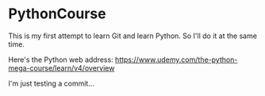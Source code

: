 # PythonCourse

This is my first attempt to learn Git and learn Python.  So I'll do it at the same time.

Here's the Python web address:  https://www.udemy.com/the-python-mega-course/learn/v4/overview

I'm just testing a commit...
